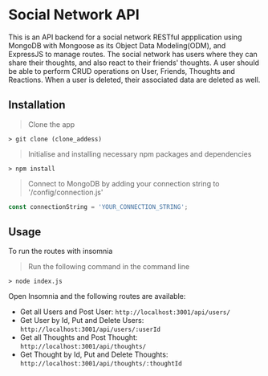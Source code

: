 # Social Network API
This is an API backend for a social network RESTful appplication using MongoDB with Mongoose as its Object Data Modeling(ODM), and ExpressJS to manage routes. The social network has users where they can share their thoughts, and also react to their friends' thoughts. A user should be able to perform CRUD operations on User, Friends, Thoughts and Reactions. When a user is deleted, their associated data are deleted as well. 

## Installation
> Clone the app
```
> git clone (clone_addess) 
```
> Initialise and installing necessary npm packages and dependencies
```
> npm install
```

> Connect to MongoDB by adding your connection string to '/config/connection.js'
```js
const connectionString = 'YOUR_CONNECTION_STRING';
```

## Usage
To run the routes with insomnia

> Run the following command in the command line
```
> node index.js
```
Open Insomnia and the following routes are available: 
* Get all Users and Post User: ```http://localhost:3001/api/users/```
* Get User by Id, Put and Delete Users: ```http://localhost:3001/api/users/:userId```
* Get all Thoughts and Post Thought: ```http://localhost:3001/api/thoughts/```
*  Get Thought by Id, Put and Delete Thoughts: ```http://localhost:3001/api/thoughts/:thoughtId```
